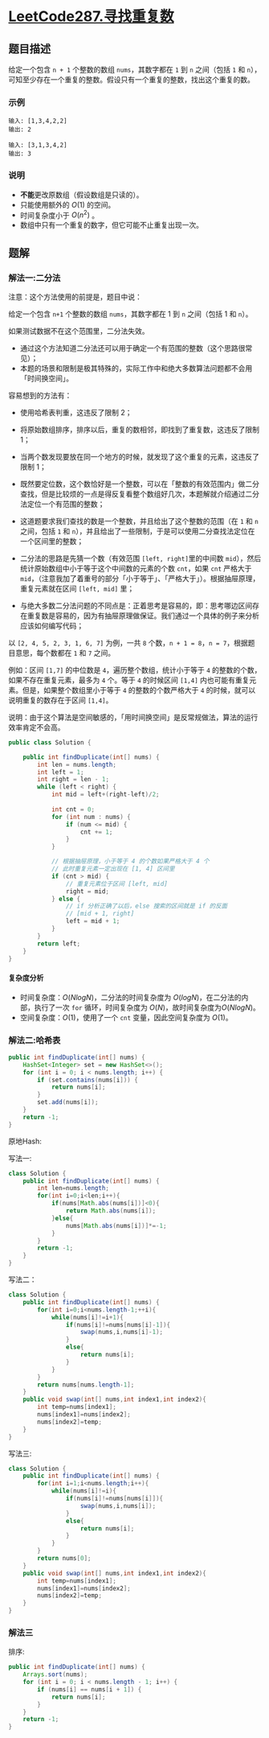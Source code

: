 # [LeetCode287.寻找重复数](https://leetcode-cn.com/problems/find-the-duplicate-number/)
## 题目描述
给定一个包含 `n + 1` 个整数的数组 `nums`，其数字都在 `1` 到 `n` 之间（包括 `1` 和 `n`），可知至少存在一个重复的整数。假设只有一个重复的整数，找出这个重复的数。

### 示例
```
输入: [1,3,4,2,2]
输出: 2

输入: [3,1,3,4,2]
输出: 3
```
### 说明

- **不能**更改原数组（假设数组是只读的）。
- 只能使用额外的 $O(1)$ 的空间。
- 时间复杂度小于 $O(n^2)$ 。
- 数组中只有一个重复的数字，但它可能不止重复出现一次。

## 题解
### 解法一:二分法
注意：这个方法使用的前提是，题目中说：

给定一个包含 `n+1` 个整数的数组 `nums`，其数字都在 1 到 `n` 之间（包括 1 和 `n`）。

如果测试数据不在这个范围里，二分法失效。

- 通过这个方法知道二分法还可以用于确定一个有范围的整数（这个思路很常见）；
- 本题的场景和限制是极其特殊的，实际工作中和绝大多数算法问题都不会用「时间换空间」。

容易想到的方法有：

- 使用哈希表判重，这违反了限制 2；
- 将原始数组排序，排序以后，重复的数相邻，即找到了重复数，这违反了限制 1；
- 当两个数发现要放在同一个地方的时候，就发现了这个重复的元素，这违反了限制 1；
- 既然要定位数，这个数恰好是一个整数，可以在「整数的有效范围内」做二分查找，但是比较烦的一点是得反复看整个数组好几次，本题解就介绍通过二分法定位一个有范围的整数；

- 这道题要求我们查找的数是一个整数，并且给出了这个整数的范围（在 `1` 和 `n` 之间，包括 `1` 和 `n`），并且给出了一些限制，于是可以使用二分查找法定位在一个区间里的整数；
- 二分法的思路是先猜一个数（有效范围 `[left, right]`里的中间数 `mid`），然后统计原始数组中小于等于这个中间数的元素的个数 `cnt`，如果 `cnt` 严格大于 `mid`，（注意我加了着重号的部分「小于等于」、「严格大于」）。根据抽屉原理，重复元素就在区间 `[left, mid]` 里；
- 与绝大多数二分法问题的不同点是：正着思考是容易的，即：思考哪边区间存在重复数是容易的，因为有抽屉原理做保证。我们通过一个具体的例子来分析应该如何编写代码；

以 `[2, 4, 5, 2, 3, 1, 6, 7]` 为例，一共 `8` 个数，`n + 1 = 8`，`n = 7`，根据题目意思，每个数都在 `1` 和 `7` 之间。

例如：区间 `[1,7]` 的中位数是 `4`，遍历整个数组，统计小于等于 `4` 的整数的个数，如果不存在重复元素，最多为 `4` 个。等于 `4` 的时候区间 `[1,4]` 内也可能有重复元素。但是，如果整个数组里小于等于 `4` 的整数的个数严格大于 `4` 的时候，就可以说明重复的数存在于区间 `[1,4]`。

说明：由于这个算法是空间敏感的，「用时间换空间」是反常规做法，算法的运行效率肯定不会高。

```java
public class Solution {

    public int findDuplicate(int[] nums) {
        int len = nums.length;
        int left = 1;
        int right = len - 1;
        while (left < right) {
            int mid = left+(right-left)/2;
            
            int cnt = 0;
            for (int num : nums) {
                if (num <= mid) {
                    cnt += 1;
                }
            }

            // 根据抽屉原理，小于等于 4 的个数如果严格大于 4 个
            // 此时重复元素一定出现在 [1, 4] 区间里
            if (cnt > mid) {
                // 重复元素位于区间 [left, mid]
                right = mid;
            } else {
                // if 分析正确了以后，else 搜索的区间就是 if 的反面
                // [mid + 1, right]
                left = mid + 1;
            }
        }
        return left;
    }
}
```
#### 复杂度分析
- 时间复杂度：$O(NlogN)$，二分法的时间复杂度为 $O(logN)$，在二分法的内部，执行了一次 `for` 循环，时间复杂度为 $O(N)$，故时间复杂度为$O(NlogN)$。
- 空间复杂度：$O(1)$，使用了一个 `cnt` 变量，因此空间复杂度为 $O(1)$。

### 解法二:哈希表
```java
public int findDuplicate(int[] nums) {
    HashSet<Integer> set = new HashSet<>();
    for (int i = 0; i < nums.length; i++) {
        if (set.contains(nums[i])) {
            return nums[i];
        }
        set.add(nums[i]);
    }
    return -1;
}
```
原地Hash:

写法一:
```java
class Solution {
    public int findDuplicate(int[] nums) {
        int len=nums.length;
        for(int i=0;i<len;i++){
            if(nums[Math.abs(nums[i])]<0){
                return Math.abs(nums[i]);
            }else{
                nums[Math.abs(nums[i])]*=-1;
            }
        }
        return -1;
    }
}
```
写法二：
```java
class Solution {
    public int findDuplicate(int[] nums) {
        for(int i=0;i<nums.length-1;++i){
            while(nums[i]!=i+1){
                if(nums[i]!=nums[nums[i]-1]){
                    swap(nums,i,nums[i]-1);
                }
                else{
                    return nums[i];
                }
            }
        }
        return nums[nums.length-1];
    }
    public void swap(int[] nums,int index1,int index2){
        int temp=nums[index1];
        nums[index1]=nums[index2];
        nums[index2]=temp;
    }
}
```
写法三:
```java
class Solution {
    public int findDuplicate(int[] nums) {
        for(int i=1;i<nums.length;i++){
            while(nums[i]!=i){
                if(nums[i]!=nums[nums[i]]){
                    swap(nums,i,nums[i]);
                }
                else{
                    return nums[i];
                }
            }
        }
        return nums[0];
    }
    public void swap(int[] nums,int index1,int index2){
        int temp=nums[index1];
        nums[index1]=nums[index2];
        nums[index2]=temp;
    }
}
```
### 解法三
排序:
```java
public int findDuplicate(int[] nums) {
    Arrays.sort(nums);
    for (int i = 0; i < nums.length - 1; i++) {
        if (nums[i] == nums[i + 1]) {
            return nums[i];
        }
    }
    return -1;
}
```


